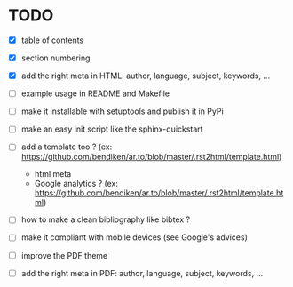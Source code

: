 # TODO

- [x] table of contents
- [x] section numbering
- [x] add the right meta in HTML: author, language, subject, keywords, ...
- [ ] example usage in README and Makefile
- [ ] make it installable with setuptools and publish it in PyPi
- [ ] make an easy init script like the sphinx-quickstart
- [ ] add a template too ? (ex: https://github.com/bendiken/ar.to/blob/master/.rst2html/template.html)
    - html meta
    - Google analytics ? (ex: https://github.com/bendiken/ar.to/blob/master/.rst2html/template.html)
- [ ] how to make a clean bibliography like bibtex ?
- [ ] make it compliant with mobile devices (see Google's advices)

- [ ] improve the PDF theme
- [ ] add the right meta in PDF: author, language, subject, keywords, ...

